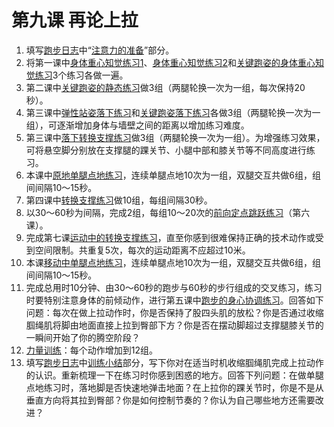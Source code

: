 # 第九课 再论上拉

1. 填写[跑步日志](../其他/跑步日志/跑步日志.md)中“[注意力的准备](../其他/跑步日志/注意力的准备.md)”部分。
2. 将第一课中[身体重心知觉练习1](../练习项目/身体重心知觉练习1.md)、[身体重心知觉练习2](../练习项目/身体重心知觉练习2.md)和[关键跑姿的身体重心知觉练习](../练习项目/关键跑姿的身体重心知觉练习.md)3个练习各做一遍。
3. 第二课中[关键跑姿的静态练习](../练习项目/关键跑姿的静态练习.md)做3组（两腿轮换一次为一组，每次保持20秒）。
4. 第三课中[弹性站姿落下练习](../练习项目/弹性站姿的落下练习.md)和[关键跑姿落下练习](../练习项目/关键跑姿的落下练习.md)各做3组（两腿轮换一次为一组），可逐渐增加身体与墙壁之间的距离以增加练习难度。
5. 第三课中[落下转换支撑练习](../练习项目/落下转换支撑练习.md)做3组（两腿轮换一次为一组）。为增强练习效果，可将悬空脚分别放在支撑腿的踝关节、小腿中部和膝关节等不同高度进行练习。
6. 本课中[原地单腿点地练习](../练习项目/原地单腿点地练习.md)，连续单腿点地10次为一组，双腿交互共做6组，组间间隔10～15秒。
7. 第四课中[转换支撑练习](../练习项目/转换支撑练习.md)做10组，每组间隔30秒。
8. 以30～60秒为间隔，完成2组，每组10～20次的[前向定点跳跃练习](../练习项目/前向定点跳跃练习.md)（第六课）。
9. 完成第七课[运动中的转换支撑练习](../练习项目/运动中的转换支撑练习.md)，直至你感到很难保持正确的技术动作或受到空间限制。共重复5次，每次的运动距离不应超过10米。
10. 本课[移动中单腿点地练习](../练习项目/移动中单腿点地练习.md)，连续单腿点地10次为一组，双腿交互共做6组，组间间隔10～15秒。
11. 完成总用时10分钟、由30～60秒的跑步与60秒的步行组成的交叉练习，练习时要特别注意身体的前倾动作，进行第五课中[跑步的身心协调练习](../练习项目/跑步的身心协调练习.md)。回答如下问题：每次在做上拉动作时，你是否保持了股四头肌的放松？你是否通过收缩腘绳肌将脚由地面直接上拉到臀部下方？你是否在摆动脚超过支撑腿膝关节的一瞬间开始了你的腾空阶段？
12. [力量训练](../练习项目/常规4种力量训练.md)：每个动作增加到12组。
13. 填写[跑步日志](../其他/跑步日志/跑步日志.md)中[训练小结](../其他/跑步日志/训练小结.md)部分，写下你对在适当时机收缩腘绳肌完成上拉动作的认识。重新梳理一下在练习时你感到困惑的地方。回答下列问题：在做单腿点地练习时，落地脚是否快速地弹击地面？在上拉你的踝关节时，你是不是从垂直方向将其拉到臀部？你是如何控制节奏的？你认为自己哪些地方还需要改进？